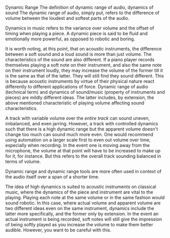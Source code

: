 Dynamic Range
The definition of dynamic range of audio, dynamics of sound
The dynamic range of audio, simply put, refers to the difference of volume between the loudest and softest parts of the audio.


Dynamics in music refers to the variance over volume and the offset of timing when playing a piece.
A dynamic piece is said to be fluid and emotionally more powerful, as opposed to robotic and boring.


It is worth noting, at this point, that on acoustic instruments, the difference between a soft sound and a loud sound is more than just volume. The characteristics of the sound are also different.
If a piano player records themselves playing a soft note on their instrument, and also the same note on their instrument loudly, they may increase the volume of the former till it is the same as that of the latter. They will still find they sound different. This is because acoustic instruments by virtue of their physical nature react differently to different applications of force.
Dynamic range of audio (technical term) and dynamics of sound/music (property of instruments and pieces) are mildly different ideas. The latter includes, by extension, the above mentioned characteristic of playing volume affecting sound characteristics.


A track with variable volume over the *entire track* can sound uneven, imbalanced, and even jarring. However, a track with controlled dynamics such that there is a high dynamic range but the apparent volume doesn't change too much can sound much more even.
One would recommend using automation on a larger scale first to even out volume over time, especially when recording. In the event one is moving away from the microphone, the volume at that point will have to be increased to make up for it, for instance.
But this refers to the overall track sounding balanced in terms of volume.


Dynamic range and dynamic range tools are more often used in context of the audio itself over a span of a shorter time.


The idea of high dynamics is suited to acoustic instruments on classical music, where the dynamics of the piece and instrument are vital to the playing. Playing each note at the same volume or in the same fashion would sound robotic. In this case, where actual volume and apparent volume are two different ideas even on the same instrument, dynamics include the latter more specifically, and the former only by extension.
In the event an actual instrument is being recorded, soft notes will still give the impression of being softly played as you increase the volume to make them better audible. However, you want to be careful with this.
